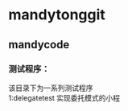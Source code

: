 mandytonggit
============

mandycode
------------
### 测试程序：<br />                
该目录下为一系列测试程序                        
1:delegatetest 实现委托模式的小程	

